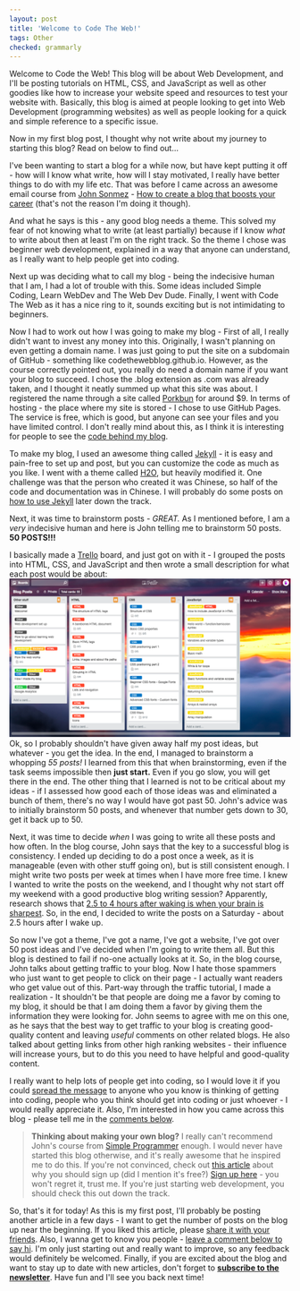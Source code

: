 ```yaml
---
layout: post
title: 'Welcome to Code The Web!'
tags: Other
checked: grammarly
---
```

<!-- Introduction -->
Welcome to Code the Web! This blog will be about Web Development, and I'll be posting tutorials on HTML, CSS, and JavaScript as well as other goodies like how to increase your website speed and resources to test your website with. Basically, this blog is aimed at people looking to get into Web Development (programming websites) as well as people looking for a quick and simple reference to a specific issue.

Now in my first blog post, I thought why not write about my journey to starting this blog? Read on below to find out...

I've been wanting to start a blog for a while now, but have kept putting it off - how will I know what write, how will I stay motivated, I really have better things to do with my life etc. That was before I came across an awesome email course from [John Sonmez][simple-programmer] - [How to create a blog that boosts your career][blog-course] (that's not the reason I'm doing it though).

<!--- Lesson 1 -->
And what he says is this - any good blog needs a theme. This solved my fear of not knowing what to write (at least partially) because if I know *what* to write about then at least I'm on the right track. So the theme I chose was beginner web development, explained in a way that anyone can understand, as I really want to help people get into coding.

<!--- Lesson 2 -->
Next up was deciding what to call my blog - being the indecisive human that I am, I had a lot of trouble with this. Some ideas included Simple Coding, Learn WebDev and The Web Dev Dude. Finally, I went with Code The Web as it has a nice ring to it, sounds exciting but is not intimidating to beginners.

Now I had to work out how I was going to make my blog - First of all, I really didn't want to invest any money into this. Originally, I wasn't planning on even getting a domain name. I was just going to put the site on a subdomain of GitHub - something like codethewebblog.github.io. However, as the course correctly pointed out, you really do need a domain name if you want your blog to succeed. I chose the .blog extension as .com was already taken, and I thought it neatly summed up what this site was about. I registered the name through a site called [Porkbun][porkbun] for around $9. In terms of hosting - the place where my site is stored - I chose to use GitHub Pages. The service is free, which is good, but anyone can see your files and you have limited control. I don't really mind about this, as I think it is interesting for people to see the [code behind my blog][github-repo].

To make my blog, I used an awesome thing called [Jekyll][jekyll] - it is easy and pain-free to set up and post, but you can customize the code as much as you like. I went with a theme called [H2O][h2o-theme], but heavily modified it. One challenge was that the person who created it was Chinese, so half of the code and documentation was in Chinese. I will probably do some posts on [how to use Jekyll][jekyll] later down the track.

<!--- Lesson 3 -->
Next, it was time to brainstorm posts - *GREAT.* As I mentioned before, I am a *very* indecisive human and here is John telling me to brainstorm 50 posts. **50 POSTS!!!**

I basically made a [Trello][trello] board, and just got on with it - I grouped the posts into HTML, CSS, and JavaScript and then wrote a small description for what each post would be about:
![My brainstorm of posts][brainstorm-screenshot]
Ok, so I probably shouldn't have given away half my post ideas, but whatever - you get the idea. In the end, I managed to brainstorm a whopping *55 posts!* I learned from this that when brainstorming, even if the task seems impossible then **just start.** Even if you go slow, you will get there in the end. The other thing that I learned is not to be critical about my ideas - if I assessed how good each of those ideas was and eliminated a bunch of them, there's no way I would have got past 50. John's advice was to initially brainstorm 50 posts, and whenever that number gets down to 30, get it back up to 50.

<!--- Lesson 4 -->
Next, it was time to decide *when* I was going to write all these posts and how often. In the blog course, John says that the key to a successful blog is consistency. I ended up deciding to do a post once a week, as it is manageable (even with other stuff going on), but is still consistent enough. I might write two posts per week at times when I have more free time. I knew I wanted to write the posts on the weekend, and I thought why not start off my weekend with a good productive blog writing session? Apparently, research shows that [2.5 to 4 hours after waking is when your brain is sharpest][when-your-brain-is-sharpest]. So, in the end, I decided to write the posts on a Saturday - about 2.5 hours after I wake up.

<!--- Lesson 5 -->
So now I've got a theme, I've got a name, I've got a website, I've got over 50 post ideas and I've decided when I'm going to write them all. But this blog is destined to fail if no-one actually looks at it. So, in the blog course, John talks about getting traffic to your blog. Now I hate those spammers who just want to get people to click on their page - I actually want readers who get value out of this. Part-way through the traffic tutorial, I made a realization - It shouldn't be that people are doing me a favor by coming to my blog, it should be that I am doing them a favor by giving them the information they were looking for. John seems to agree with me on this one, as he says that the best way to get traffic to your blog is creating good-quality content and leaving *useful* comments on other related blogs. He also talked about getting links from other high ranking websites - their influence will increase yours, but to do this you need to have helpful and good-quality content.

I really want to help lots of people get into coding, so I would love it if you could [spread the message][share] to anyone who you know is thinking of getting into coding, people who you think should get into coding or just whoever - I would really appreciate it. Also, I'm interested in how you came across this blog - please tell me in the [comments below][comments].

<!-- About the course -->
>**Thinking about making your own blog?** I really can't recommend John's course from [Simple Programmer][simple-programmer] enough. I would never have started this blog otherwise, and it's really awesome that he inspired me to do this. If you're not convinced, check out [this article][blog-course-proof] about why you should sign up (did I mention it's free?) [Sign up here][blog-course] - you won't regret it, trust me. If you're just starting web development, you should check this out down the track.

<!-- Conclusion -->
So, that's it for today! As this is my first post, I'll probably be posting another article in a few days - I want to get the number of posts on the blog up near the beginning. If you liked this article, please [share it with your friends][share]. Also, I wanna get to know you people - [leave a comment below to say hi][comments]. I'm only just starting out and really want to improve, so any feedback would definitely be welcomed. Finally, if you are excited about the blog and want to stay up to date with new articles, don't forget to **[subscribe to the newsletter][newsletter]**. Have fun and I'll see you back next time!

[simple-programmer]: https://simpleprogrammer.com/
[blog-course]: https://simpleprogrammer.com/blog-course/
[porkbun]: https://porkbun.com/
[github-repo]: {{site.repo}}
[jekyll]: https://jekyllrb.com/
[h2o-theme]: https://github.com/kaeyleo/jekyll-theme-H2O
[trello]: https://trello.com/
[brainstorm-screenshot]: /assets/img/posts/welcome/brainstorm-screenshot.png
[when-your-brain-is-sharpest]: http://www.bakadesuyo.com/2014/06/schedule/
[blog-course-proof]: https://simpleprogrammer.com/2015/03/02/my-free-blogging-course-is-getting-unbelievable-results/
[share]: {{site.share}}
[comments]: {{site.comments}}
[newsletter]: {{site.newsletter}}